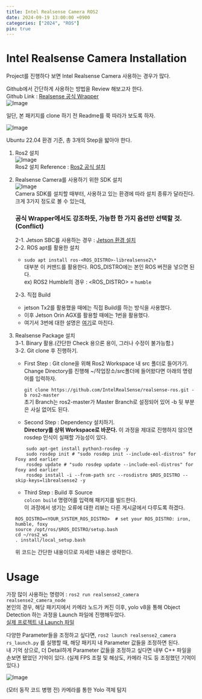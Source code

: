 ```yaml
---
title: Intel Realsense Camera ROS2
date: 2024-09-19 13:00:00 +0900
categories: ["2024", "ROS"]
pin: true
---
```


# Intel Realsense Camera Installation

Project를 진행하다 보면 Intel Realsense Camera 사용하는 경우가 많다.

Github에서 간단하게 사용하는 방법을 Review 해보고자 한다.  
Github Link : [Realsense 공식 Wrapper](https://github.com/IntelRealSense/realsense-ros.git)  
![Image](/posts/camera/camera0.png)

일단, 본 패키지를 clone 하기 전 Readme를 쭉 따라가 보도록 하자.

![Image](/posts/camera/camera1.png)

Ubuntu 22.04 환경 기준, 총 3개의 Step을 밟아야 한다.

1. Ros2 설치  
   ![Image](/posts/camera/camera2.png)  
   Ros2 설치 Reference : [Ros2 공식 설치](https://docs.ros.org/en/humble/Installation.html)

2. Realsense Camera를 사용하기 위한 SDK 설치  
   ![Image](/posts/camera/camera2.png)  
   Camera SDK를 설치할 때부터, 사용하고 있는 환경에 따라 설치 종류가 달라진다.  
   크게 3가지 정도로 볼 수 있는데,

   ### 공식 Wrapper에서도 강조하듯, 가능한 한 가지 옵션만 선택할 것. (Conflict)

   2-1. Jetson SBC를 사용하는 경우 : [Jetson 환경 설치](https://github.com/IntelRealSense/librealsense/blob/master/doc/installation_jetson.md)  
   2-2. ROS apt를 활용한 설치

   - `sudo apt install ros-<ROS_DISTRO>-librealsense2\*`  
     대부분 이 커맨드를 활용한다. ROS_DISTRO에는 본인 ROS 버전을 넣으면 된다.  
     ex) ROS2 Humble의 경우 : <ROS_DISTRO> = `humble`

   2-3. 직접 Build

   - jetson Tx2를 활용했을 때에는 직접 Build를 하는 방식을 사용했다.
   - 이후 Jetson Orin AGX를 활용할 때에는 1번을 활용했다.
   - 여기서 3번에 대한 설명은 [여기](https://github.com/IntelRealSense/librealsense.git)로 마친다.

3. Realsense Package 설치  
   3-1. Binary 활용.(간단한 Check 용으론 용이, 그러나 수정이 불가능함.)  
   3-2. Git clone 후 진행하기.

   - First Step : Git clone을 위해 Ros2 Workspace 내 src 폴더로 들어가기.  
     Change Directory를 진행해 ~/작업장소/src폴더에 들어왔다면 아래의 명령어를 입력하자.

     `git clone https://github.com/IntelRealSense/realsense-ros.git -b ros2-master`  
     초기 Branch는 ros2-master가 Master Branch로 설정되어 있어 -b 뒷 부분은 사실 없어도 된다.

   - Second Step : Dependency 설치하기.  
     **Directory를 상위 Workspace로 바꾼다.** 이 과정을 제대로 진행하지 않으면 rosdep 인식이 실패할 가능성이 있다.

   ```
       sudo apt-get install python3-rosdep -y
       sudo rosdep init # "sudo rosdep init --include-eol-distros" for Foxy and earlier
       rosdep update # "sudo rosdep update --include-eol-distros" for Foxy and earlier
       rosdep install -i --from-path src --rosdistro $ROS_DISTRO --skip-keys=librealsense2 -y
   ```

   - Third Step : Build 후 Source  
     `colcon build` 명령어를 입력해 패키지를 빌드한다.  
     이 과정에서 생기는 오류에 대한 리뷰는 다른 게시글에서 다루도록 하겠다.

   ```
   ROS_DISTRO=<YOUR_SYSTEM_ROS_DISTRO>  # set your ROS_DISTRO: iron, humble, foxy
   source /opt/ros/$ROS_DISTRO/setup.bash
   cd ~/ros2_ws
   . install/local_setup.bash
   ```

   위 코드는 간단한 내용이므로 자세한 내용은 생략한다.

# Usage

가장 많이 사용하는 명령어 : `ros2 run realsense2_camera realsense2_camera_node`  
본인의 경우, 해당 패키지에서 카메라 노드가 켜진 이후, yolo v8을 통해 Object Detection 하는 과정을 Launch 파일에 진행해두었다.  
[실제 프로젝트 내 Launch 파일](https://github.com/HS-P/Prototype_Military/blob/main/prototype_military/src/prototype_move/launch/prototype_detect_launch.py)

다양한 Parameter들을 조정하고 싶다면, `ros2 launch realsense2_camera rs_launch.py` 를 실행할 때, 해당 패키지 내 Parameter 값들을 조정하면 된다.  
내 기억 상으로, 더 Detail하게 Parameter 값들을 조정하고 싶다면 내부 C++ 파일을 손보면 됐었던 기억이 있다. (실제 FPS 조절 및 해상도, 카메라 각도 등 조정했던 기억이 있다.)

![Image](/posts/camera/camera2.png)

(모터 동작 코드 병행 전) 카메라를 통한 Yolo 객체 탐지
